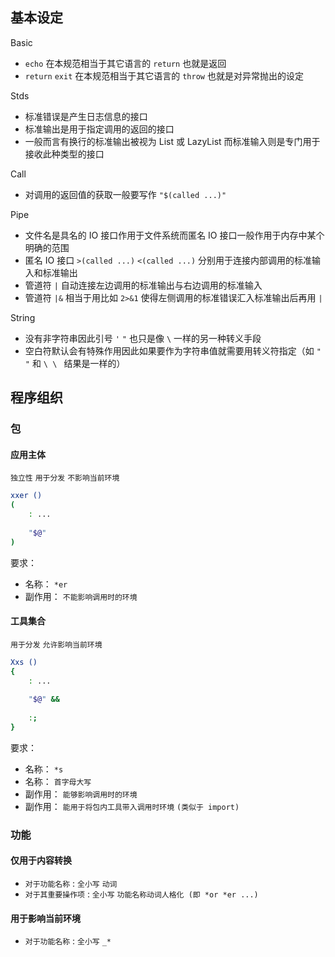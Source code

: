 ## 基本设定

Basic

- `echo` 在本规范相当于其它语言的 `return` 也就是返回
- `return` `exit` 在本规范相当于其它语言的 `throw` 也就是对异常抛出的设定

Stds

- 标准错误是产生日志信息的接口
- 标准输出是用于指定调用的返回的接口
- 一般而言有换行的标准输出被视为 List 或 LazyList 而标准输入则是专门用于接收此种类型的接口

Call

- 对调用的返回值的获取一般要写作 `"$(called ...)"`

Pipe

- 文件名是具名的 IO 接口作用于文件系统而匿名 IO 接口一般作用于内存中某个明确的范围
- 匿名 IO 接口 `>(called ...)` `<(called ...)` 分别用于连接内部调用的标准输入和标准输出
- 管道符 `|` 自动连接左边调用的标准输出与右边调用的标准输入
- 管道符 `|&` 相当于用比如 `2>&1` 使得左侧调用的标准错误汇入标准输出后再用 `|`

String

- 没有非字符串因此引号 `'` `"` 也只是像 `\` 一样的另一种转义手段
- 空白符默认会有特殊作用因此如果要作为字符串值就需要用转义符指定（如 `"  "` 和 `\ \ ` 结果是一样的）

## 程序组织

### 包

#### 应用主体

`独立性` `用于分发` `不影响当前环境`

~~~ sh
xxer ()
(
    : ...
    
    "$@"
)
~~~

要求：

- 名称： `*er`
- 副作用： `不能影响调用时的环境`

#### 工具集合

`用于分发` `允许影响当前环境`

~~~ sh
Xxs ()
{
    : ...
    
    "$@" &&
    
    :;
}
~~~

要求：

- 名称： `*s`
- 名称： `首字母大写`
- 副作用： `能够影响调用时的环境`
- 副作用： `能用于将包内工具带入调用时环境` `(类似于 import)`


### 功能

#### 仅用于内容转换

- `对于功能名称` : `全小写` `动词`
- `对于其重要操作项` : `全小写` `功能名称动词人格化 (即 *or *er ...)`

#### 用于影响当前环境

- `对于功能名称` : `全小写` `_*`

